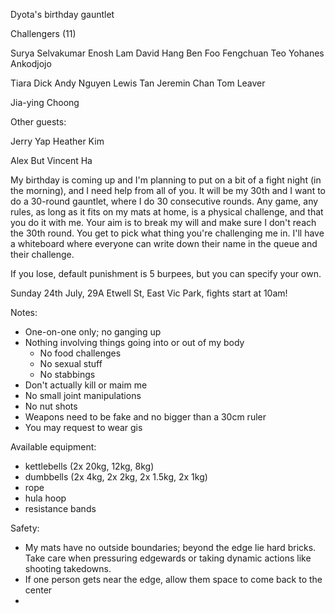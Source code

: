Dyota's birthday gauntlet

Challengers (11)

Surya Selvakumar
Enosh Lam
David Hang
Ben Foo
Fengchuan Teo
Yohanes Ankodjojo

Tiara Dick
Andy Nguyen
Lewis Tan
Jeremin Chan
Tom Leaver

Jia-ying Choong


Other guests:

Jerry Yap
Heather Kim



Alex But
Vincent Ha


My birthday is coming up and I'm planning to put on a bit of a fight night (in the morning), and I need help from all of you. It will be my 30th and I want to do a 30-round gauntlet, where I do 30 consecutive rounds. Any game, any rules, as long as it fits on my mats at home, is a physical challenge, and that you do it with me. Your aim is to break my will and make sure I don't reach the 30th round. You get to pick what thing you're challenging me in. I'll have a whiteboard where everyone can write down their name in the queue and their challenge. 

If you lose, default punishment is 5 burpees, but you can specify your own. 

Sunday 24th July, 29A Etwell St, East Vic Park, fights start at 10am!

Notes: 
- One-on-one only; no ganging up
- Nothing involving things going into or out of my body
	- No food challenges
	- No sexual stuff
	- No stabbings
- Don't actually kill or maim me
- No small joint manipulations
- No nut shots
- Weapons need to be fake and no bigger than a 30cm ruler
- You may request to wear gis

Available equipment: 
- kettlebells (2x 20kg, 12kg, 8kg)
- dumbbells (2x 4kg, 2x 2kg, 2x 1.5kg, 2x 1kg)
- rope
- hula hoop
- resistance bands

Safety:
- My mats have no outside boundaries; beyond the edge lie hard bricks. Take care when pressuring edgewards or taking dynamic actions like shooting takedowns. 
- If one person gets near the edge, allow them space to come back to the center
- 